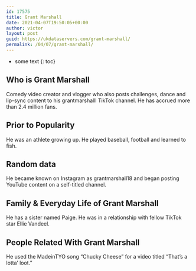 ```yaml
---
id: 17575
title: Grant Marshall
date: 2021-04-07T19:50:05+00:00
author: victor
layout: post
guid: https://ukdataservers.com/grant-marshall/
permalink: /04/07/grant-marshall/
---
```


* some text
{: toc}


## Who is Grant Marshall



Comedy video creator and vlogger who also posts challenges, dance and lip-sync content to his grantmarshalll TikTok channel. He has accrued more than 2.4 million fans.

                
                
                
## Prior to Popularity



He was an athlete growing up. He played baseball, football and learned to fish.

                
                
                
## Random data



He became known on Instagram as grantmarshall18 and began posting YouTube content on a self-titled channel.

                
                
                
## Family & Everyday Life of Grant Marshall



He has a sister named Paige. He was in a relationship with fellow TikTok star Ellie Vandeel.

                
                
                
## People Related With Grant Marshall



He used the MadeinTYO song &#8220;Chucky Cheese&#8221; for a video titled &#8220;That&#8217;s a lotta&#8217; loot.&#8221;

                
              
            
          
          
          